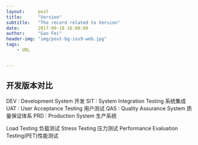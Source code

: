 ```yaml
---
layout:     post
title:      "Version"
subtitle:   "The record related to Version"
date:       2017-09-18 16:00:00
author:     "Gao Fei"
header-img: "img/post-bg-ios9-web.jpg"
tags:
    - URL


---
```



## 开发版本对比
DEV : Development System              开发
SIT : System Integration Testing      系统集成
UAT : User Acceptance Testing         用户测试
QAS : Quality Assurance System        质量保证体系
PRD : Production System 		          生产系统


Load Testing 负载测试
Stress Testing 压力测试
Performance Evaluation Testing(PET)性能测试




